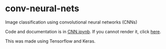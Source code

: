 # conv-neural-nets
Image classification using convolutional neural networks (CNNs)

Code and documentation is in [CNN.ipynb](../master/CNN.ipynb). If you cannot render it, click [here](https://nbviewer.jupyter.org/github/techshot25/conv-neural-nets/blob/master/CNN.ipynb).

This was made using Tensorflow and Keras.
